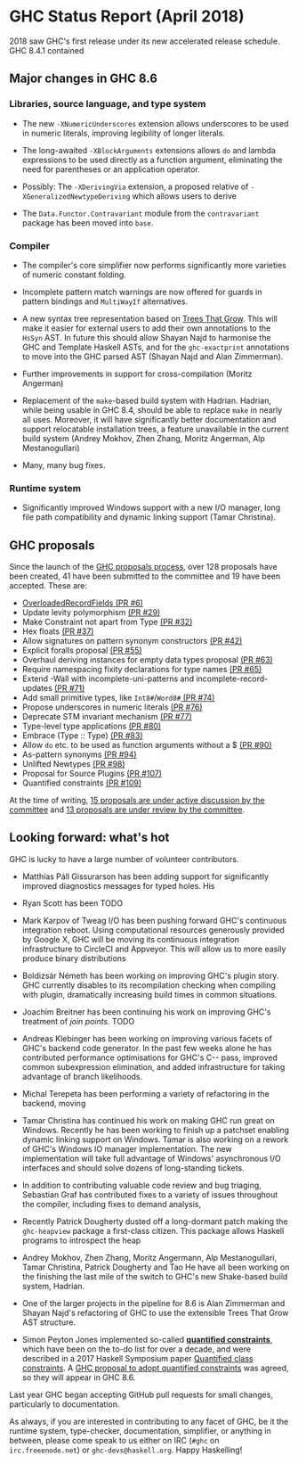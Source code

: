 # GHC Status Report (April 2018)


2018 saw GHC's first release under its new accelerated release schedule. GHC 8.4.1 contained 

## Major changes in GHC 8.6

### Libraries, source language, and type system

-  The new `-XNumericUnderscores` extension allows underscores to be used in numeric literals, improving legibility of longer literals.

- The long-awaited `-XBlockArguments` extensions allows `do` and lambda expressions to be used directly as a function argument, eliminating the need for parentheses or an application operator.

- Possibly: The `-XDerivingVia` extension, a proposed relative of `-XGeneralizedNewtypeDeriving` which allows users to derive 

- The `Data.Functor.Contravariant` module from the `contravariant` package has been moved into `base`.

### Compiler

- The compiler's core simplifier now performs significantly more varieties of numeric constant folding.

- Incomplete pattern match warnings are now offered for guards in pattern bindings and `MultiWayIf` alternatives.

- A new syntax tree representation based on [ Trees That Grow](http://www.jucs.org/jucs_23_1/trees_that_grow/jucs_23_01_0042_0062_najd.pdf).
  This will make it easier for external users to add their own annotations to the
  `HsSyn` AST. In future this should allow Shayan Najd to harmonise the GHC
  and Template Haskell ASTs, and for the `ghc-exactprint` annotations to
  move into the GHC parsed AST (Shayan Najd and Alan Zimmerman).

- Further improvements in support for cross-compilation (Moritz Angerman)

- Replacement of the `make`-based build system with Hadrian. Hadrian,
  while being usable in GHC 8.4, should be able to replace `make` in
  nearly all uses. Moreover, it will have significantly better documentation
  and support relocatable installation trees, a feature unavailable in the
  current build system (Andrey Mokhov, Zhen Zhang, Moritz Angerman, Alp
  Mestanogullari)

- Many, many bug fixes.

### Runtime system

- Significantly improved Windows support with a new I/O manager, long file
  path compatibility and dynamic linking support (Tamar Christina).

## GHC proposals


Since the launch of the [ GHC proposals process](https://github.com/ghc-proposals/ghc-proposals), over 128 proposals have been created, 41 have been submitted to the committee and 19 have been accepted. These are:

- [OverloadedRecordFields](overloaded-record-fields)[ (PR \#6)](https://github.com/ghc-proposals/ghc-proposals/pull/6)
- Update levity polymorphism [ (PR \#29)](https://github.com/ghc-proposals/ghc-proposals/pull/29)
- Make Constraint not apart from Type [ (PR \#32)](https://github.com/ghc-proposals/ghc-proposals/pull/32)
- Hex floats [ (PR \#37)](https://github.com/ghc-proposals/ghc-proposals/pull/37)
- Allow signatures on pattern synonym constructors [ (PR \#42)](https://github.com/ghc-proposals/ghc-proposals/pull/42)
- Explicit foralls proposal [ (PR \#55)](https://github.com/ghc-proposals/ghc-proposals/pull/55)
- Overhaul deriving instances for empty data types proposal [ (PR \#63)](https://github.com/ghc-proposals/ghc-proposals/pull/63)
- Require namespacing fixity declarations for type names [ (PR \#65)](https://github.com/ghc-proposals/ghc-proposals/pull/65)
- Extend -Wall with incomplete-uni-patterns and incomplete-record-updates [ (PR \#71)](https://github.com/ghc-proposals/ghc-proposals/pull/71)
- Add small primitive types, like `Int8#`/`Word8#`[ (PR \#74)](https://github.com/ghc-proposals/ghc-proposals/pull/74)
- Propose underscores in numeric literals [ (PR \#76)](https://github.com/ghc-proposals/ghc-proposals/pull/76)
- Deprecate STM invariant mechanism [ (PR \#77)](https://github.com/ghc-proposals/ghc-proposals/pull/77)
- Type-level type applications [ (PR \#80)](https://github.com/ghc-proposals/ghc-proposals/pull/80)
- Embrace (Type :: Type) [ (PR \#83)](https://github.com/ghc-proposals/ghc-proposals/pull/83)
- Allow `do` etc. to be used as function arguments without a $ [ (PR \#90)](https://github.com/ghc-proposals/ghc-proposals/pull/90)
- As-pattern synonyms [ (PR \#94)](https://github.com/ghc-proposals/ghc-proposals/pull/94)
- Unlifted Newtypes [ (PR \#98)](https://github.com/ghc-proposals/ghc-proposals/pull/98)
- Proposal for Source Plugins [ (PR \#107)](https://github.com/ghc-proposals/ghc-proposals/pull/107)
- Quantified constraints [ (PR \#109)](https://github.com/ghc-proposals/ghc-proposals/pull/109)


At the time of writing, [ 15 proposals are under active discussion by the committee](https://github.com/ghc-proposals/ghc-proposals/pulls?q=is%3Aopen+is%3Apr+no%3Alabel) and [ 13 proposals are under review by the committee](https://github.com/ghc-proposals/ghc-proposals/pulls?q=is%3Aopen+is%3Apr+label%3A%22Pending+committee+review%22).

## Looking forward: what's hot


GHC is lucky to have a large number of volunteer contributors.

- Matthías Páll Gissurarson has been adding support for significantly improved diagnostics messages for typed holes. His 

- Ryan Scott has been TODO

- Mark Karpov of Tweag I/O has been pushing forward GHC's continuous integration reboot. Using computational resources generously provided by Google X, GHC will be moving its continuous integration infrastructure to CircleCI and Appveyor.  This will allow us to more easily produce binary distributions

- Boldizsár Németh has been working on improving GHC's plugin story. GHC currently disables to its recompilation checking when compiling with plugin, dramatically increasing build times in common situations.

- Joachim Breitner has been continuing his work on improving GHC's treatment of *join points*. TODO

- Andreas Klebinger has been working on improving various facets of GHC's backend code generator. In the past few weeks alone he has contributed performance optimisations for GHC's C-- pass, improved common subexpression  elimination, and added infrastructure for taking advantage of branch likelihoods.

- Michal Terepeta has been performing a variety of refactoring in the backend, moving

- Tamar Christina has continued his work on making GHC run great on Windows. Recently he has been working to finish up a patchset enabling dynamic linking support on Windows. Tamar is also working on a rework of GHC's Windows IO manager implementation. The new implementation will take full advantage of Windows' asynchronous I/O interfaces and should solve dozens of long-standing tickets.

- In addition to contributing valuable code review and bug triaging, Sebastian Graf has contributed fixes to a variety of issues throughout the compiler, including fixes to demand analysis, 

- Recently Patrick Dougherty dusted off a long-dormant patch making the `ghc-heapview` package a first-class citizen. This package allows Haskell programs to introspect the heap

- Andrey Mokhov, Zhen Zhang, Moritz Angermann, Alp Mestanogullari, Tamar Christina, Patrick Dougherty and Tao He have all been working on the finishing the last mile of the switch to GHC's new Shake-based build system, Hadrian.

- One of the larger projects in the pipeline for 8.6 is Alan Zimmerman and Shayan Najd's refactoring of GHC to use the extensible Trees That Grow AST structure. 

- Simon Peyton Jones implemented so-called **[quantified constraints](quantified-constraints)**, which have been on the to-do list for over a decade, and were described in a 2017 Haskell Symposium paper [ Quantified class constraints](http://i.cs.hku.hk/~bruno//papers/hs2017.pdf).  A [ GHC proposal to adopt quantified constraints](https://github.com/Gertjan423/ghc-proposals/blob/quantified-constraints/proposals/0000-quantified-constraints.rst) was agreed, so they will appear in GHC 8.6.


Last year GHC
began accepting GitHub pull requests for small changes, particularly to
documentation. 


As always, if you are interested in contributing to any facet of GHC,
be it the runtime system, type-checker, documentation, simplifier, or anything in
between, please come speak to us either on IRC (`#ghc` on
`irc.freeenode.net`) or `ghc-devs@haskell.org`. Happy Haskelling!
